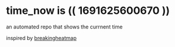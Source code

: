# time_now is (( 1691625600670 ))

an automated repo that shows the currnent time

inspired by [breakingheatmap](https://github.com/breakingheatmap/breakingheatmap)